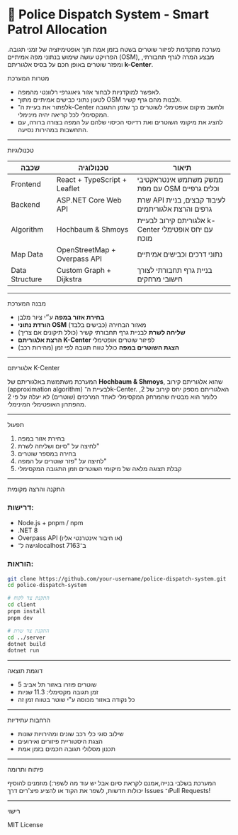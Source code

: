 # 🚓 Police Dispatch System - Smart Patrol Allocation

מערכת מתקדמת לפיזור שוטרים בשטח בזמן אמת תוך אופטימיזציה של זמני תגובה. הפרויקט עושה שימוש בנתוני מפה אמיתיים (OSM), מבצע המרה לגרף תחבורתי, ומפזר שוטרים באופן חכם על בסיס אלגוריתם **k-Center**.

 מטרות המערכת

- לאפשר למוקדניות לבחור אזור גיאוגרפי רלוונטי מהמפה.
- לטעון נתוני כבישים אמיתיים מתוך OSM ולבנות מהם גרף קשיר.
- לפתור את בעיית ה־k-Center ולחשב מיקום אופטימלי לשוטרים כך שזמן התגובה המקסימלי לכל קריאה יהיה מינימלי.
- להציג את מיקומי השוטרים ואת רדיוסי הכיסוי שלהם על המפה בצורה ברורה, עם התחשבות במהירות נסיעה.

---

 טכנולוגיות

| שכבה | טכנולוגיה | תיאור |
|------|------------|--------|
| Frontend | React + TypeScript + Leaflet | ממשק משתמש אינטראקטיבי עם מפת OSM וכלים גרפיים |
| Backend | ASP.NET Core Web API | שרת API לעיבוד קבצים, בניית גרפים והרצת אלגוריתמים |
| Algorithm | Hochbaum & Shmoys | אלגוריתם קירוב לבעיית k-Center עם יחס אופטימלי מוכח |
| Map Data | OpenStreetMap + Overpass API | נתוני דרכים וכבישים אמיתיים |
| Data Structure | Custom Graph + Dijkstra | בניית גרף תחבורתי לצורך חישובי מרחקים |

---

 מבנה המערכת

- **בחירת אזור במפה** ע״י ציור מלבן
- **הורדת נתוני OSM** מאזור הבחירה (כבישים בלבד)
- **שליחה לשרת** לבניית גרף תחבורתי קשיר (כולל תיקונים אם צריך)
- **הרצת אלגוריתם K-Center** לפיזור שוטרים אופטימלי
- **הצגת השוטרים במפה** כולל טווח תגובה לפי זמן (מהירות רכב)

---

 אלגוריתם K-Center

המערכת משתמשת באלגוריתם של **Hochbaum & Shmoys**, שהוא אלגוריתם קירוב (approximation algorithm) לבעיית ה־k-Center. האלגוריתם מספק יחס קירוב של 2, כלומר הוא מבטיח שהמרחק המקסימלי לאחד המרכזים (שוטרים) לא יעלה על פי 2 מהפתרון האופטימלי המינימלי.

---

תפעול

1. בחירת אזור במפה
2. לחיצה על "סיום ושליחה לשרת"
3. בחירה במספר שוטרים
4. לחיצה על "פזר שוטרים על המפה"
5. קבלת תצוגה מלאה של מיקומי השוטרים וזמן התגובה המקסימלי

---

התקנה והרצה מקומית

### דרישות:
- Node.js + pnpm / npm
- .NET 8
- Overpass API (או חיבור אינטרנטי אליו)
- גישה ל־localhost ב־7163

### הוראות:
```bash
git clone https://github.com/your-username/police-dispatch-system.git
cd police-dispatch-system

# התקנת צד לקוח
cd client
pnpm install
pnpm dev

# התקנת צד שרת
cd ../server
dotnet build
dotnet run
```

---

 דוגמת תוצאה

- 5 שוטרים פוזרו באזור תל אביב
- זמן תגובה מקסימלי: 11.3 שניות
- כל נקודה באזור מכוסה ע"י שוטר בטווח זמן זה

---

 הרחבות עתידיות

- שילוב סוגי כלי רכב שונים ומהירויות שונות
- הצגת היסטוריית פיזורים ואירועים
- תכנון מסלולי תגובה חכמים בזמן אמת

---

פיתוח ותרומה

המערכת בשלבי בנייה,אמנם לקראת סיום אבל יש עוד מה לשפר:) מוזמנים להוסיף יכולות חדשות, לשפר את הקוד או להציע פיצ'רים דרך Issues ו־Pull Requests!

---

 רישוי

MIT License
